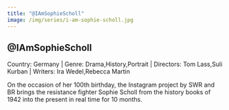 ```yaml
---
title: "@IAmSophieScholl"
image: /img/series/i-am-sophie-scholl.jpg
---
```


## @IAmSophieScholl

Country: Germany | Genre: Drama,History,Portrait | Directors: Tom Lass,Suli Kurban | Writers: Ira Wedel,Rebecca Martin

On the occasion of her 100th birthday, the Instagram project by SWR and BR brings the resistance fighter Sophie Scholl from the history books of 1942 into the present in real time for 10 months.

